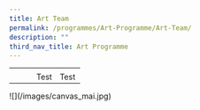 ```yaml
---
title: Art Team
permalink: /programmes/Art-Programme/Art-Team/
description: ""
third_nav_title: Art Programme
---
```

<html>
<head>
<style>
u { 
  text-decoration: underline;
}
</style>
</head>
<body>

<div>
	<table style="width:100%"><tr>
		<td style="width:33%">
		</td><td style="width:33%"> 
		</td><td style="width:34%"> 
		</td></tr><tr>
		<td style="width:33%"> 
		</td><td style="width:33%"> Test
		</td><td style="width:34%">Test
		</td></tr><tr>
	</table>
</div>
	![](/images/canvas_mai.jpg)